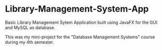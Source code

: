 # Library-Management-System-App
Basic Library Management Sytem Application built using JavaFX for the GUI and MySQL as database.

This was my mini-project for the "Database Management Systems" course during my 4th semester.
